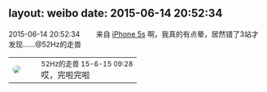 layout: weibo
date: 2015-06-14 20:52:34
---
<meta name="referrer" content="no-referrer" />

2015-06-14 20:52:34  &nbsp;&nbsp;&nbsp;&nbsp;&nbsp;&nbsp; 来自 <a href="sinaweibo://customweibosource" rel="nofollow">iPhone 5s</a>
啊，我真的有点晕，居然错了3站才发现……@52Hz的走兽 ​​​

<table style="width: 100%;">
  <tr>
    <td style="width: 40px;"><img style="border-radius:50%" src="https://tva4.sinaimg.cn/crop.0.0.180.180.50/8beaf773jw1e8qgp5bmzyj2050050aa8.jpg?KID=imgbed,tva&Expires=1624464466&ssig=jy9DtcDTgI"></td>
    <td colspan="2"><small>52Hz的走兽 15-6-15 09:28</small><br/>哎，完啦完啦</td>
  </tr>
</table>
